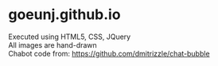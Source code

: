 # goeunj.github.io
Executed using HTML5, CSS, JQuery <br>
All images are hand-drawn <br>
Chabot code from: https://github.com/dmitrizzle/chat-bubble
